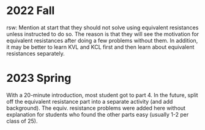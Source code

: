 # 2022 Fall

rsw: Mention at start that they should not solve using equivalent resistances unless instructed to do so. The reason is that they will see the motivation for equivalent resistances after doing a few problems without them. In addition, it may be better to learn KVL and KCL first and then learn about equivalent resistances separately.

# 2023 Spring

With a 20-minute introduction, most student got to part 4. In the future, split off the equivalent resistance part into a separate activity (and add background). The equiv. resistance problems were added here without explanation for students who found the other parts easy (usually 1-2 per class of 25).